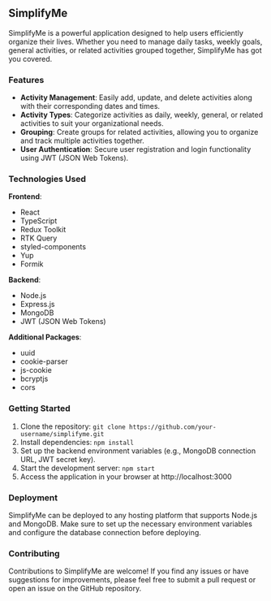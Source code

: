## SimplifyMe

SimplifyMe is a powerful application designed to help users efficiently organize their lives. Whether you need to manage daily tasks, weekly goals, general activities, or related activities grouped together, SimplifyMe has got you covered.

### Features

- **Activity Management**: Easily add, update, and delete activities along with their corresponding dates and times.
- **Activity Types**: Categorize activities as daily, weekly, general, or related activities to suit your organizational needs.
- **Grouping**: Create groups for related activities, allowing you to organize and track multiple activities together.
- **User Authentication**: Secure user registration and login functionality using JWT (JSON Web Tokens).

### Technologies Used

**Frontend**:
- React
- TypeScript
- Redux Toolkit
- RTK Query
- styled-components
- Yup
- Formik

**Backend**:
- Node.js
- Express.js
- MongoDB
- JWT (JSON Web Tokens)

**Additional Packages**:
- uuid
- cookie-parser
- js-cookie
- bcryptjs
- cors

### Getting Started

1. Clone the repository: `git clone https://github.com/your-username/simplifyme.git`
2. Install dependencies: `npm install`
3. Set up the backend environment variables (e.g., MongoDB connection URL, JWT secret key).
4. Start the development server: `npm start`
5. Access the application in your browser at http://localhost:3000

### Deployment

SimplifyMe can be deployed to any hosting platform that supports Node.js and MongoDB. Make sure to set up the necessary environment variables and configure the database connection before deploying.

### Contributing

Contributions to SimplifyMe are welcome! If you find any issues or have suggestions for improvements, please feel free to submit a pull request or open an issue on the GitHub repository.
